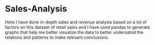 # Sales-Analysis

Here I have done in-depth sales and revenue analysis based on a lot of factors on this dataset of retail sales and I have used pandas to generate graphs that help me better visualize the data to better undersatnd the relations and patterns to make relevant conclusions.
